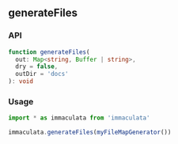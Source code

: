 ## generateFiles

### API

```typescript
function generateFiles(
  out: Map<string, Buffer | string>,
  dry = false,
  outDir = 'docs'
): void
```

### Usage

```typescript
import * as immaculata from 'immaculata'

immaculata.generateFiles(myFileMapGenerator())
```
